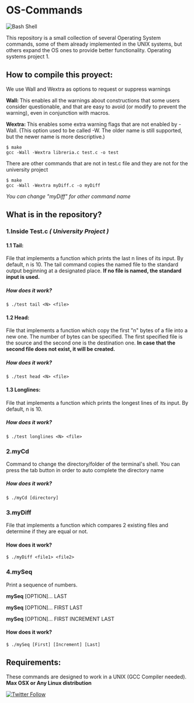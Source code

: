 # OS-Commands 

![Bash Shell](https://badges.frapsoft.com/bash/v1/bash.png?v=103)

This repository is a small collection of several Operating System commands, some of them already implemented in the UNIX systems, but others expand the OS ones to provide better functionality. Operating systems project 1. 

## How to compile this proyect:

We use Wall and Wextra as options to request or suppress warnings

<b>Wall: </b>This enables all the warnings about constructions that some users consider questionable, and that are easy to avoid (or modify to prevent the warning), even in conjunction with macros.

<b> Wextra: </b>This enables some extra warning flags that are not enabled by -Wall. (This option used to be called -W. The older name is still supported, but the newer name is more descriptive.)
```shell
$ make
gcc -Wall -Wextra libreria.c test.c -o test
```
There are other commands that are not in test.c file and they are not for the university project

```shell
$ make
gcc -Wall -Wextra myDiff.c -o myDiff
```
<i> You can change "myDiff" for other command name </i>

## What is in the repository?

### 1.Inside Test.c <i> ( University Project ) </i>

#### 1.1 Tail:
File that implements a function which prints the last n lines of its input. By default, n is 10. The tail command copies the named file to the standard output beginning at a designated place. <b> If no file is named, the standard input is used.</b>

##### How does it work?
```shell
$ ./test tail <N> <file> 
```

#### 1.2 Head:
File that implements a function which copy the first "n" bytes of a file into a new one. The number of bytes can be specified. The first specified file is the source and the second one is the destination one. <b>In case that the second file does not exist, it will be created.</b>

##### How does it work?
```shell
$ ./test head <N> <file> 
```

#### 1.3 Longlines:
File that implements a function which prints the longest lines of its input. By default, n is 10.

##### How does it work?

```shell
$ ./test longlines <N> <file> 
```
### 2.myCd 
Command to change the directory/folder of the terminal's shell.
You can press the tab button in order to auto complete the directory name

##### How does it work?

```shell
$ ./myCd [directory]
```

### 3.myDiff
File that implements a function which compares 2 existing files and determine if they are equal or not.

#### How does it work?
```shell
$ ./myDiff <file1> <file2>
```

### 4.mySeq
Print a sequence of numbers.

<b>mySeq</b> [OPTION]... LAST

<b>mySeq</b> [OPTION]... FIRST LAST

<b>mySeq</b> [OPTION]... FIRST INCREMENT LAST

#### How does it work?
```shell
$ ./mySeq [First] [Increment] [Last]
```

## Requirements:
These commands are designed to work in a UNIX (GCC Compiler needed). <b>Max OSX or Any Linux distribution</b>

[![Twitter Follow](https://img.shields.io/twitter/follow/Ivan_Prz12.svg?style=social)](https://twitter.com/Ivan_Prz12)
